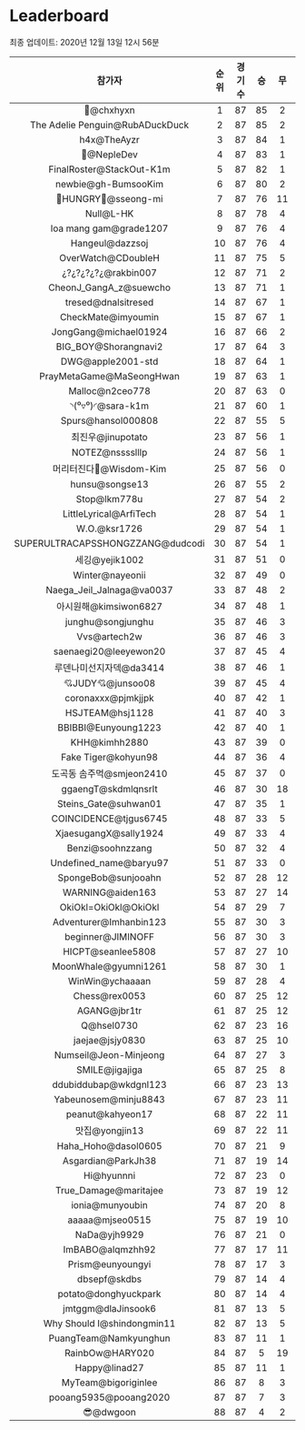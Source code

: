 # Leaderboard
최종 업데이트: 2020년 12월 13일 12시 56분




| 참가자 | 순위 | 경기수 | 승 | 무 | 패 | 승점 |
|:---:|:---:|:---:|:---:|:---:|:---:|:---:|
| 👑@chxhyxn | 1 | 87 | 85 | 2 | 0 | 257 |
| The Adelie Penguin@RubADuckDuck | 2 | 87 | 85 | 2 | 0 | 257 |
| h4x@TheAyzr | 3 | 87 | 84 | 1 | 2 | 253 |
| 🥈@NepleDev | 4 | 87 | 83 | 1 | 3 | 250 |
| FinalRoster@StackOut-K1m | 5 | 87 | 82 | 1 | 4 | 247 |
| newbie@gh-BumsooKim | 6 | 87 | 80 | 2 | 5 | 242 |
| 🍗HUNGRY🍗@sseong-mi | 7 | 87 | 76 | 11 | 0 | 239 |
| Null@L-HK | 8 | 87 | 78 | 4 | 5 | 238 |
| loa mang gam@grade1207 | 9 | 87 | 76 | 4 | 7 | 232 |
| Hangeul@dazzsoj | 10 | 87 | 76 | 4 | 7 | 232 |
| OverWatch@CDoubleH | 11 | 87 | 75 | 5 | 7 | 230 |
| ¿?¿?¿?¿?¿@rakbin007 | 12 | 87 | 71 | 2 | 14 | 215 |
| CheonJ_GangA_z@suewcho | 13 | 87 | 71 | 1 | 15 | 214 |
| tresed@dnalsitresed | 14 | 87 | 67 | 1 | 19 | 202 |
| CheckMate@imyoumin | 15 | 87 | 67 | 1 | 19 | 202 |
| JongGang@michael01924 | 16 | 87 | 66 | 2 | 19 | 200 |
| BIG_BOY@Shorangnavi2 | 17 | 87 | 64 | 3 | 20 | 195 |
| DWG@apple2001-std | 18 | 87 | 64 | 1 | 22 | 193 |
| PrayMetaGame@MaSeongHwan | 19 | 87 | 63 | 1 | 23 | 190 |
| Malloc@n2ceo778 | 20 | 87 | 63 | 0 | 24 | 189 |
| ◝(⁰▿⁰)◜@sara-k1m | 21 | 87 | 60 | 1 | 26 | 181 |
| Spurs@hansol000808 | 22 | 87 | 55 | 5 | 27 | 170 |
| 최진우@jinupotato | 23 | 87 | 56 | 1 | 30 | 169 |
| NOTEZ@nsssslllp | 24 | 87 | 56 | 1 | 30 | 169 |
| 머리터진다🤯@Wisdom-Kim | 25 | 87 | 56 | 0 | 31 | 168 |
| hunsu@songse13 | 26 | 87 | 55 | 2 | 30 | 167 |
| Stop@lkm778u | 27 | 87 | 54 | 2 | 31 | 164 |
| LittleLyrical@ArfiTech | 28 | 87 | 54 | 1 | 32 | 163 |
| W.O.@ksr1726 | 29 | 87 | 54 | 1 | 32 | 163 |
| SUPERULTRACAPSSHONGZZANG@dudcodi | 30 | 87 | 54 | 1 | 32 | 163 |
| 세깅@yejik1002 | 31 | 87 | 51 | 0 | 36 | 153 |
| Winter@nayeonii | 32 | 87 | 49 | 0 | 38 | 147 |
| Naega_Jeil_Jalnaga@va0037 | 33 | 87 | 48 | 2 | 37 | 146 |
| 아시원해@kimsiwon6827 | 34 | 87 | 48 | 1 | 38 | 145 |
| junghu@songjunghu | 35 | 87 | 46 | 3 | 38 | 141 |
| Vvs@artech2w | 36 | 87 | 46 | 3 | 38 | 141 |
| saenaegi20@leeyewon20 | 37 | 87 | 45 | 4 | 38 | 139 |
| 루덴나미선지자덱@da3414 | 38 | 87 | 46 | 1 | 40 | 139 |
| 💘JUDY💘@junsoo08 | 39 | 87 | 45 | 4 | 38 | 139 |
| coronaxxx@pjmkjjpk | 40 | 87 | 42 | 1 | 44 | 127 |
| HSJTEAM@hsj1128 | 41 | 87 | 40 | 3 | 44 | 123 |
| BBIBBI@Eunyoung1223 | 42 | 87 | 40 | 1 | 46 | 121 |
| KHH@kimhh2880 | 43 | 87 | 39 | 0 | 48 | 117 |
| Fake Tiger@kohyun98 | 44 | 87 | 36 | 4 | 47 | 112 |
| 도곡동 솜주먹@smjeon2410 | 45 | 87 | 37 | 0 | 50 | 111 |
| ggaengT@skdmlqnsrlt | 46 | 87 | 30 | 18 | 39 | 108 |
| Steins_Gate@suhwan01 | 47 | 87 | 35 | 1 | 51 | 106 |
| COINCIDENCE@tjgus6745 | 48 | 87 | 33 | 5 | 49 | 104 |
| XjaesugangX@sally1924 | 49 | 87 | 33 | 4 | 50 | 103 |
| Benzi@soohnzzang | 50 | 87 | 32 | 4 | 51 | 100 |
| Undefined_name@baryu97 | 51 | 87 | 33 | 0 | 54 | 99 |
| SpongeBob@sunjooahn | 52 | 87 | 28 | 12 | 47 | 96 |
| WARNING@aiden163 | 53 | 87 | 27 | 14 | 46 | 95 |
| OkiOkl=OkiOkl@OkiOkl | 54 | 87 | 29 | 7 | 51 | 94 |
| Adventurer@Imhanbin123 | 55 | 87 | 30 | 3 | 54 | 93 |
| beginner@JIMINOFF | 56 | 87 | 30 | 3 | 54 | 93 |
| HICPT@seanlee5808 | 57 | 87 | 27 | 10 | 50 | 91 |
| MoonWhale@gyumni1261 | 58 | 87 | 30 | 1 | 56 | 91 |
| WinWin@ychaaaan | 59 | 87 | 28 | 4 | 55 | 88 |
| Chess@rex0053 | 60 | 87 | 25 | 12 | 50 | 87 |
| AGANG@jbr1tr | 61 | 87 | 25 | 12 | 50 | 87 |
| Q@hsel0730 | 62 | 87 | 23 | 16 | 48 | 85 |
| jaejae@jsjy0830 | 63 | 87 | 25 | 10 | 52 | 85 |
| Numseil@Jeon-Minjeong | 64 | 87 | 27 | 3 | 57 | 84 |
| SMILE@jigajiga | 65 | 87 | 25 | 8 | 54 | 83 |
| ddubiddubap@wkdgnl123 | 66 | 87 | 23 | 13 | 51 | 82 |
| Yabeunosem@minju8843 | 67 | 87 | 23 | 11 | 53 | 80 |
| peanut@kahyeon17 | 68 | 87 | 22 | 11 | 54 | 77 |
| 맛집@yongjin13 | 69 | 87 | 22 | 11 | 54 | 77 |
| Haha_Hoho@dasol0605 | 70 | 87 | 21 | 9 | 57 | 72 |
| Asgardian@ParkJh38 | 71 | 87 | 19 | 14 | 54 | 71 |
| Hi@hyunnni | 72 | 87 | 23 | 0 | 64 | 69 |
| True_Damage@maritajee | 73 | 87 | 19 | 12 | 56 | 69 |
| ionia@munyoubin | 74 | 87 | 20 | 8 | 59 | 68 |
| aaaaa@mjseo0515 | 75 | 87 | 19 | 10 | 58 | 67 |
| NaDa@yjh9929 | 76 | 87 | 21 | 0 | 66 | 63 |
| ImBABO@alqmzhh92 | 77 | 87 | 17 | 11 | 59 | 62 |
| Prism@eunyoungyi | 78 | 87 | 17 | 3 | 67 | 54 |
| dbsepf@skdbs | 79 | 87 | 14 | 4 | 69 | 46 |
| potato@donghyuckpark | 80 | 87 | 14 | 4 | 69 | 46 |
| jmtggm@dlaJinsook6 | 81 | 87 | 13 | 5 | 69 | 44 |
| Why Should I@shindongmin11 | 82 | 87 | 13 | 5 | 69 | 44 |
| PuangTeam@Namkyunghun | 83 | 87 | 11 | 1 | 75 | 34 |
| RainbOw@HARY020 | 84 | 87 | 5 | 19 | 63 | 34 |
| Happy@linad27 | 85 | 87 | 11 | 1 | 75 | 34 |
| MyTeam@bigoriginlee | 86 | 87 | 8 | 3 | 76 | 27 |
| pooang5935@pooang2020 | 87 | 87 | 7 | 3 | 77 | 24 |
| 😎@dwgoon | 88 | 87 | 4 | 2 | 81 | 14 |